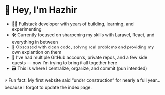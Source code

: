 # 👋 Hey, I'm Hazhir

- 🧑‍💻 Fullstack developer with years of building, learning, and experimenting  
- 🛠️ Currently focused on sharpening my skills with Laravel, React, and everything in between  
- 🎯 Obsessed with clean code, solving real problems and providing my own explantion on them
- 🧩 I’ve had multiple GitHub accounts, private repos, and a few side quests — now I’m trying to bring it all together here  
- 🗃️ This is where I centralize, organize, and commit (pun intended)

⚡ Fun fact: My first website said “under construction” for nearly a full year… because I forgot to update the index page.


